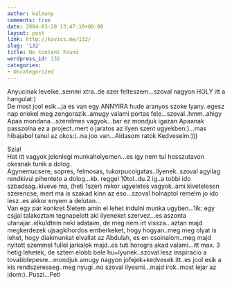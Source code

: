 ```yaml
---
author: kalmanp
comments: true
date: 2004-03-20 13:47:10+00:00
layout: post
link: http://kavics.me/132/
slug: '132'
title: No Content Found
wordpress_id: 132
categories:
- Uncategorized
---
```


Anyucinak levelke..semmi xtra..de azer felteszem...szoval nagyon HOLY itt a hangulat:)  
De most jool esik...ja es van egy ANNYIRA hude aranyos szoke lyany..egesz nap enekel meg zongorazik..amugy valami portas fele...szoval..hmm..ahigy Apaa mondana...szerelmes vagyok...bar ez mondjuk igazan Apaanak passzolna ez a project..mert o jaratos az ilyen szent ugyekben:)...mas hibajabol tanul az okos:)..na joo van...Aldasom ratok Kedveseim:)))




Szia!  
Hat itt vagyok jelenlegi munkahelyemen...es igy nem tul hosszutavon okesnak tunik a dolog.  
Agynemucsere, sopres, felmosas, tukorpucolgatas..ilyenek..szoval agyilag rendkivul pihenteto a dolog...kb. reggel 10tol..du.2 ig..a tobbi ido szbadsag..kiveve ma, (heti 1szer) mikor ugyeletes vagyok..ami kivetelesen szerencse, mert ma is szakad kinn az eso...szoval holnaptol remelm jo ido lesz..es akkor enyem a delutan...  
Van egy par konkret 5letem amin el lehet indulni munka ugyben...1ik: egy csjjal talakoztam tegnapelott aki ilyeneket szervez...es aszonta utanajar..elkuldtem neki adataim, de meg nem irt vissza...aztan majd megkerdezek ujsagkihordos emberkeket, hogy hogyan..meg meg olyat is lehet, hogy diakmunkat elvallat az Abdulah, es en csoinalom..meg majd nyitott szemmel fullel jarkalok majd..es tuti horogra akad valami...itt max. 3 hetig lehetek, de sztem elobb bele hu+lyunek..szoval lesz inspiracio a tovabblepesre...mondjuk amugy nagyon jofejek+kedvesek itt..es jool esik a kis rendszeresseg..meg nyugi..no szoval ilyesmi...majd irok..most lejar az idom:)..Puszi...Peti
